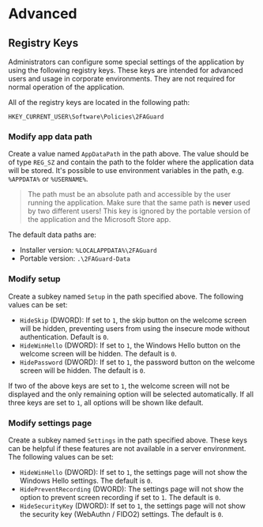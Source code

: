 # Advanced

## Registry Keys

Administrators can configure some special settings of the application by using the following registry keys. These keys are intended for advanced users and usage in corporate environments. They are not required for normal operation of the application.

All of the registry keys are located in the following path:

```
HKEY_CURRENT_USER\Software\Policies\2FAGuard
```

### Modify app data path

Create a value named `AppDataPath` in the path above. The value should be of type `REG_SZ` and contain the path to the folder where the application data will be stored. It's possible to use environment variables in the path, e.g. `%APPDATA%` or `%USERNAME%`.

> The path must be an absolute path and accessible by the user running the application. Make sure that the same path is **never** used by two different users! This key is ignored by the portable version of the application and the Microsoft Store app.

The default data paths are:

- Installer version: `%LOCALAPPDATA%\2FAGuard`
- Portable version: `.\2FAGuard-Data`

### Modify setup

Create a subkey named `Setup` in the path specified above. The following values can be set:

- `HideSkip` (DWORD): If set to `1`, the skip button on the welcome screen will be hidden, preventing users from using the insecure mode without authentication. Default is `0`.
- `HideWinHello` (DWORD): If set to `1`, the Windows Hello button on the welcome screen will be hidden. The default is `0`.
- `HidePassword` (DWORD): If set to `1`, the password button on the welcome screen will be hidden. The default is `0`.

If two of the above keys are set to `1`, the welcome screen will not be displayed and the only remaining option will be selected automatically. If all three keys are set to `1`, all options will be shown like default.

### Modify settings page

Create a subkey named `Settings` in the path specified above. These keys can be helpful if these features are not available in a server environment. The following values can be set:

- `HideWinHello` (DWORD): If set to `1`, the settings page will not show the Windows Hello settings. The default is `0`.
- `HidePreventRecording` (DWORD): The settings page will not show the option to prevent screen recording if set to `1`. The default is `0`.
- `HideSecurityKey` (DWORD): If set to `1`, the settings page will not show the security key (WebAuthn / FIDO2) settings. The default is `0`.
